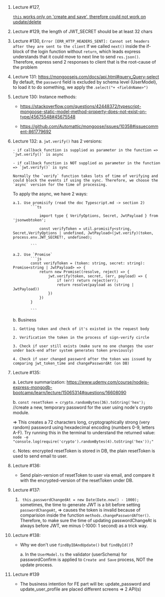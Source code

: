 1.  Lecture #127,

    [`this` works only on 'create and save', therefore could not work on update/delete](https://mongoosejs.com/docs/validation.html#update-validators-and-this)

2.  Lecture #129, the length of JWT_SECRET should be at least 32 chars

3.  Lecture #130, `Error [ERR_HTTP_HEADERS_SENT]: Cannot set headers after they are sent to the client`
    If we called `next()` inside the if-block of the login function without `return`, which leads express understands that it could move to next line to send `res.json()`. Therefore, express send 2 responses to client that is the root-cause of the problem

4.  Lecture 131:
    https://mongoosejs.com/docs/api.html#query_Query-select
    By default, the `password` field is excluded by schema level (UserModel), to load it to do something, we apply the .`select("+ <fieldnName>")`

5.  Lecture 130:
    Instance methods:

    - https://stackoverflow.com/questions/42448372/typescript-mongoose-static-model-method-property-does-not-exist-on-type/45675548#45675548

    - https://github.com/Automattic/mongoose/issues/10358#issuecomment-861779692

6.  Lecture 132:
    a. `jwt.verify()` has 2 versions:

        - if callback function is supplied as parameter in the function => `jwt.verify()` is async

        - if callback function is NOT supplied as parameter in the function => `jwt.verify()` is sync

        Normally the `verify` function takes lots of time of verifying and could block the events if using the sync. Therefore, we choose the `async` version for the time of processing.

        
    To apply the async, we have 2 ways:

        a.1. Use promisify (read the doc Typescript.md -> section 2)
                ```ts

                    import type { VerifyOptions, Secret, JwtPayload } from 'jsonwebtoken';

                    const verifyToken = util.promisify<string, Secret,VerifyOptions | undefined, JwtPayload>(jwt.verify)(token, process.env.JWT_SECRET!, undefined);
        
                ```

        a.2. Use `Promise`
                ```js
                const verifyToken = (token: string, secret: string): Promise<string | JwtPayload> => {
                    return new Promise((resolve, reject) => {
                        jwt.verify(token, secret, (err, payload) => {
                            if (err) return reject(err);
                            return resolve(payload as (string | JwtPayload))
                        })
                    })
                }

                ```

    b. Business

        1. Getting token and check of it's existed in the request body

        2. Verification the token in the process of sign-verify circle

        3. Check if user still exists (make sure no one changes the user under back-end after system generates token previously)
        
        4. Check if user changed password after the token was issued by comparing jwt_token_time and changePasswordAt (on DB)

7. Lecture #135:

    a. Lecture summarization: https://www.udemy.com/course/nodejs-express-mongodb-bootcamp/learn/lecture/15065314#questions/16608090

    b. `const resetToken = crypto.randomBytes(36).toString('hex');` //create a new, temporary password for the user using node's crypto module.

    =>  This creates a 72 characters long, cryptographically strong (very random) password using hexadecimal encoding (numbers 0-9, letters A-F). Try running this in the terminal to understand the returned value: `node -e "console.log(require('crypto').randomBytes(4).toString('hex'));"`

    c. Notes: encrypted resetToken is stored in DB, the plain resetToken is used to send email to user.

8. Lecture #136:
    - Send plain-version of resetToken to user via email, and compare it with the encrypted-version of the resetToken under DB.

9. Lecture #137:
    1. ` this.passwordChangedAt = new Date(Date.now() - 1000);` sometimes, the time to generate JWT is a bit before setting `passwordChangeAt`, => causes the token is invalid because of comparision inside the function `methods.changePasswordAfter()`. Therefore, to make sure the time of updating passwordChangeAt is always before JWT, we minus (-1000: 1 second) as a trick way.


10. Lecture #138:
    - Why we don't use `findByIDAndUpdate()` but `findById()`?
    
        a. In the `UserModel.ts` the validator (userSchema) for passwordConfirm is applied to `Create and Save` process, NOT the update process.

11. Lecture #139
    - The business intention for FE part will be: update_password and update_user_profile are placed different screens => 2 API(s)